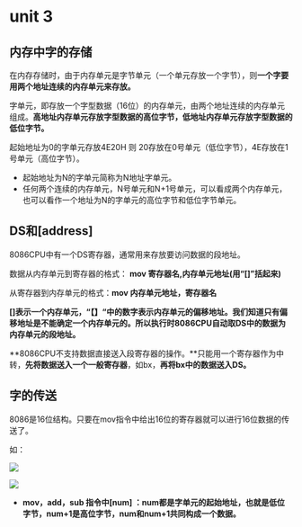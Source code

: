 # unit 3

## 内存中字的存储

在内存存储时，由于内存单元是字节单元（一个单元存放一个字节），则**一个字要用两个地址连续的内存单元来存放。**

字单元，即存放一个字型数据（16位）的内存单元，由两个地址连续的内存单元组成。**高地址内存单元存放字型数据的高位字节，低地址内存单元存放字型数据的低位字节。**

起始地址为0的字单元存放4E20H 则 20存放在0号单元（低位字节），4E存放在1号单元（高位字节）。

- 起始地址为N的字单元简称为N地址字单元。
- 任何两个连续的内存单元，N号单元和N+1号单元，可以看成两个内存单元，也可以看作一个地址为N的字单元的高位字节和低位字节单元。

## DS和[address]

8086CPU中有一个DS寄存器，通常用来存放要访问数据的段地址。

数据从内存单元到寄存器的格式： **mov 寄存器名,内存单元地址(用“[]”括起来)**

从寄存器到内存单元的格式：**mov 内存单元地址，寄存器名**

**[]**表示一个内存单元，“【】“中的数字表示内存单元的偏移地址。我们知道只有偏移地址是不能确定一个内存单元的。所以执行时**8086CPU自动取DS中的数据为内存单元的段地址。**

**8086CPU不支持数据直接送入段寄存器的操作。**只能用一个寄存器作为中转，**先将数据送入一个一般寄存器**，如bx，**再将bx中的数据送入DS。**

## 字的传送

8086是16位结构。只要在mov指令中给出16位的寄存器就可以进行16位数据的传送了。

如：

![](https://img-blog.csdnimg.cn/20200115121525127.PNG)

![](https://img-blog.csdnimg.cn/20200115121547102.PNG)

- **mov，add，sub 指令中[num] ：num都是字单元的起始地址，也就是低位字节，num+1是高位字节，num和num+1共同构成一个数据。**

